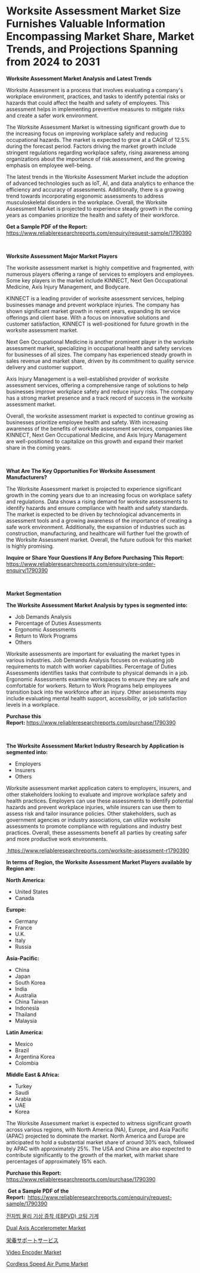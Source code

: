 <p><h1>Worksite Assessment Market Size Furnishes Valuable Information Encompassing Market Share, Market Trends, and Projections Spanning from 2024 to 2031</h1></p><p><strong>Worksite Assessment Market Analysis and Latest Trends</strong></p>
<p><p>Worksite Assessment is a process that involves evaluating a company's workplace environment, practices, and tasks to identify potential risks or hazards that could affect the health and safety of employees. This assessment helps in implementing preventive measures to mitigate risks and create a safer work environment.</p><p>The Worksite Assessment Market is witnessing significant growth due to the increasing focus on improving workplace safety and reducing occupational hazards. The market is expected to grow at a CAGR of 12.5% during the forecast period. Factors driving the market growth include stringent regulations regarding workplace safety, rising awareness among organizations about the importance of risk assessment, and the growing emphasis on employee well-being.</p><p>The latest trends in the Worksite Assessment Market include the adoption of advanced technologies such as IoT, AI, and data analytics to enhance the efficiency and accuracy of assessments. Additionally, there is a growing trend towards incorporating ergonomic assessments to address musculoskeletal disorders in the workplace. Overall, the Worksite Assessment Market is projected to experience steady growth in the coming years as companies prioritize the health and safety of their workforce.</p></p>
<p><strong>Get a Sample PDF of the Report:&nbsp;</strong> <a href="https://www.reliableresearchreports.com/enquiry/request-sample/1790390">https://www.reliableresearchreports.com/enquiry/request-sample/1790390</a></p>
<p>&nbsp;</p>
<p><strong>Worksite Assessment Major Market Players</strong></p>
<p><p>The worksite assessment market is highly competitive and fragmented, with numerous players offering a range of services to employers and employees. Some key players in the market include KINNECT, Next Gen Occupational Medicine, Axis Injury Management, and Bodycare.</p><p>KINNECT is a leading provider of worksite assessment services, helping businesses manage and prevent workplace injuries. The company has shown significant market growth in recent years, expanding its service offerings and client base. With a focus on innovative solutions and customer satisfaction, KINNECT is well-positioned for future growth in the worksite assessment market.</p><p>Next Gen Occupational Medicine is another prominent player in the worksite assessment market, specializing in occupational health and safety services for businesses of all sizes. The company has experienced steady growth in sales revenue and market share, driven by its commitment to quality service delivery and customer support.</p><p>Axis Injury Management is a well-established provider of worksite assessment services, offering a comprehensive range of solutions to help businesses improve workplace safety and reduce injury risks. The company has a strong market presence and a track record of success in the worksite assessment market.</p><p>Overall, the worksite assessment market is expected to continue growing as businesses prioritize employee health and safety. With increasing awareness of the benefits of worksite assessment services, companies like KINNECT, Next Gen Occupational Medicine, and Axis Injury Management are well-positioned to capitalize on this growth and expand their market share in the coming years.</p></p>
<p>&nbsp;</p>
<p><strong>What Are The Key Opportunities For Worksite Assessment Manufacturers?</strong></p>
<p><p>The Worksite Assessment market is projected to experience significant growth in the coming years due to an increasing focus on workplace safety and regulations. Data shows a rising demand for worksite assessments to identify hazards and ensure compliance with health and safety standards. The market is expected to be driven by technological advancements in assessment tools and a growing awareness of the importance of creating a safe work environment. Additionally, the expansion of industries such as construction, manufacturing, and healthcare will further fuel the growth of the Worksite Assessment market. Overall, the future outlook for this market is highly promising.</p></p>
<p><strong>Inquire or Share Your Questions If Any Before Purchasing This Report:</strong> <a href="https://www.reliableresearchreports.com/enquiry/pre-order-enquiry/1790390">https://www.reliableresearchreports.com/enquiry/pre-order-enquiry/1790390</a></p>
<p>&nbsp;</p>
<p><strong>Market Segmentation</strong></p>
<p><strong>The Worksite Assessment Market Analysis by types is segmented into:</strong></p>
<p><ul><li>Job Demands Analysis</li><li>Percentage of Duties Assessments</li><li>Ergonomic Assessments</li><li>Return to Work Programs</li><li>Others</li></ul></p>
<p><p>Worksite assessments are important for evaluating the market types in various industries. Job Demands Analysis focuses on evaluating job requirements to match with worker capabilities. Percentage of Duties Assessments identifies tasks that contribute to physical demands in a job. Ergonomic Assessments examine workspaces to ensure they are safe and comfortable for workers. Return to Work Programs help employees transition back into the workforce after an injury. Other assessments may include evaluating mental health support, accessibility, or job satisfaction levels in a workplace.</p></p>
<p><strong>Purchase this Report:&nbsp;</strong><a href="https://www.reliableresearchreports.com/purchase/1790390">https://www.reliableresearchreports.com/purchase/1790390</a></p>
<p>&nbsp;</p>
<p><strong>The Worksite Assessment Market Industry Research by Application is segmented into:</strong></p>
<p><ul><li>Employers</li><li>Insurers</li><li>Others</li></ul></p>
<p><p>Worksite assessment market application caters to employers, insurers, and other stakeholders looking to evaluate and improve workplace safety and health practices. Employers can use these assessments to identify potential hazards and prevent workplace injuries, while insurers can use them to assess risk and tailor insurance policies. Other stakeholders, such as government agencies or industry associations, can utilize worksite assessments to promote compliance with regulations and industry best practices. Overall, these assessments benefit all parties by creating safer and more productive work environments.</p></p>
<p><a href="https://www.reliableresearchreports.com/worksite-assessment-r1790390">&nbsp;https://www.reliableresearchreports.com/worksite-assessment-r1790390</a></p>
<p><strong>In terms of Region, the Worksite Assessment Market Players available by Region are:</strong></p>
<p>
    <p> <strong> North America: </strong>
        <ul>
            <li>United States</li>
            <li>Canada</li>
        </ul>
        </p> 
    <p> <strong> Europe: </strong>
        <ul>
            <li>Germany</li>
            <li>France</li>
            <li>U.K.</li>
            <li>Italy</li>
            <li>Russia</li>
        </ul>
        </p> 
    <p> <strong> Asia-Pacific: </strong>
        <ul>
            <li>China</li>
            <li>Japan</li>
            <li>South Korea</li>
            <li>India</li>
            <li>Australia</li>
            <li>China Taiwan</li>
            <li>Indonesia</li>
            <li>Thailand</li>
            <li>Malaysia</li>
        </ul>
        </p> 
    <p> <strong> Latin America: </strong>
        <ul>
            <li>Mexico</li>
            <li>Brazil</li>
            <li>Argentina Korea</li>
            <li>Colombia</li>
        </ul>
        </p> 
    <p> <strong> Middle East & Africa: </strong>
        <ul>
            <li>Turkey</li>
            <li>Saudi</li>
            <li>Arabia</li>
            <li>UAE</li>
            <li>Korea</li>
        </ul>
    </p>
    </p>
<p><p>The Worksite Assessment market is expected to witness significant growth across various regions, with North America (NA), Europe, and Asia Pacific (APAC) projected to dominate the market. North America and Europe are anticipated to hold a substantial market share of around 30% each, followed by APAC with approximately 25%. The USA and China are also expected to contribute significantly to the growth of the market, with market share percentages of approximately 15% each.</p></p>
<p><strong>Purchase this Report: </strong><a href="https://www.reliableresearchreports.com/purchase/1790390">https://www.reliableresearchreports.com/purchase/1790390</a></p>
<p>&nbsp;<strong>Get a Sample PDF of the Report:&nbsp;&nbsp;</strong><a href="https://www.reliableresearchreports.com/enquiry/request-sample/1790390">https://www.reliableresearchreports.com/enquiry/request-sample/1790390</a></p>
<p><strong></strong></p>
<p><p><a href="https://github.com/njolsky1/Market-Research-Report-List-2/blob/main/931748486427.md">전자빔 물리 기상 증착 (EBPVD) 코팅 기계</a></p><p><a href="https://medium.com/@philipwolf61/global-dual-axis-accelerometer-market-focus-on-application-end-use-industry-type-equipment-and-54b941d918e4">Dual Axis Accelerometer Market</a></p><p><a href="https://github.com/klon646/Market-Research-Report-List-3/blob/main/794258569129.md">栄養サポートサービス</a></p><p><a href="https://github.com/AlysaLedner2023/Market-Research-Report-List-2/blob/main/video-encoder-market.md">Video Encoder Market</a></p><p><a href="https://medium.com/@bon-bar/cordless-speed-air-pump-market-analysis-report-global-insights-by-region-type-handheld-desktop-72cc3fef3413">Cordless Speed Air Pump Market</a></p></p>